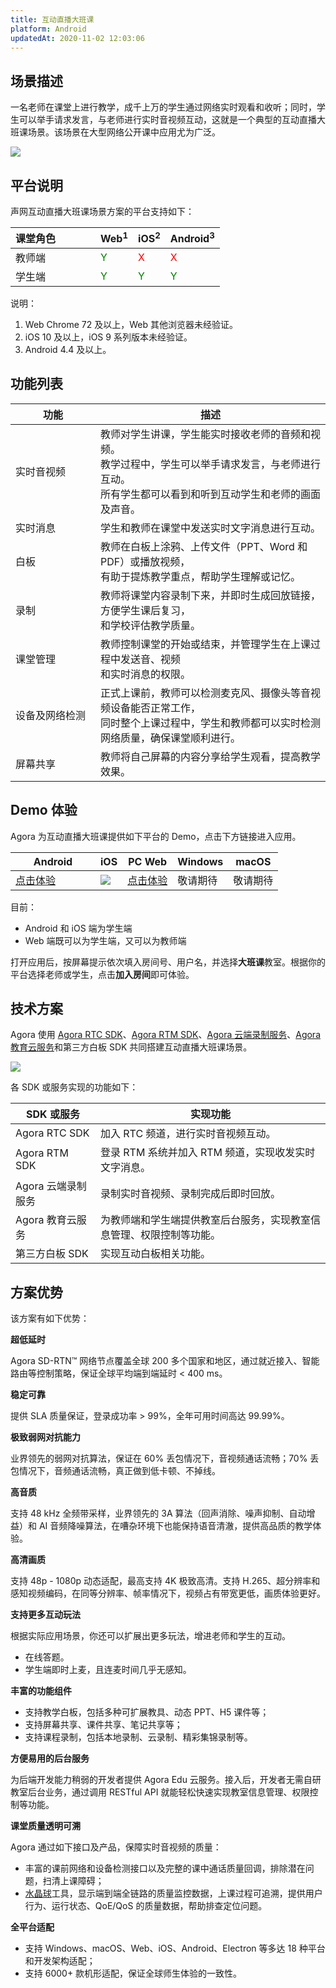 ```yaml
---
title: 互动直播大班课
platform: Android
updatedAt: 2020-11-02 12:03:06
---
```


## 场景描述

一名老师在课堂上进行教学，成千上万的学生通过网络实时观看和收听；同时，学生可以举手请求发言，与老师进行实时音视频互动，这就是一个典型的互动直播大班课场景。该场景在大型网络公开课中应用尤为广泛。

![](https://web-cdn.agora.io/docs-files/1579169438469)

## 平台说明

声网互动直播大班课场景方案的平台支持如下：

| 课堂角色 | Web<sup>1</sup>       | iOS<sup>2</sup>       | Android<sup>3</sup>   |
| :------- | :-------------------- | :-------------------- | :-------------------- |
| 教师端   | <font color="green">Y | <font color="red">X   | <font color="red">X   |
| 学生端   | <font color="green">Y | <font color="green">Y | <font color="green">Y |

说明：

1. Web Chrome 72 及以上，Web 其他浏览器未经验证。
2. iOS 10 及以上，iOS 9 系列版本未经验证。
3. Android 4.4 及以上。

## 功能列表

| 功能           | 描述                                                                                                                                                           |
| -------------- | -------------------------------------------------------------------------------------------------------------------------------------------------------------- |
| 实时音视频     | 教师对学生讲课，学生能实时接收老师的音频和视频。<br>教学过程中，学生可以举手请求发言，与老师进行互动。<br>所有学生都可以看到和听到互动学生和老师的画面及声音。 |
| 实时消息       | 学生和教师在课堂中发送实时文字消息进行互动。                                                                                                                   |
| 白板           | 教师在白板上涂鸦、上传文件（PPT、Word 和 PDF）或播放视频，<br>有助于提炼教学重点，帮助学生理解或记忆。                                                         |
| 录制           | 教师将课堂内容录制下来，并即时生成回放链接，方便学生课后复习，<br>和学校评估教学质量。                                                                         |
| 课堂管理       | 教师控制课堂的开始或结束，并管理学生在上课过程中发送音、视频<br>和实时消息的权限。                                                                             |
| 设备及网络检测 | 正式上课前，教师可以检测麦克风、摄像头等音视频设备能否正常工作，<br>同时整个上课过程中，学生和教师都可以实时检测网络质量，确保课堂顺利进行。                   |
| 屏幕共享       | 教师将自己屏幕的内容分享给学生观看，提高教学效果。                                                                                                             |

## Demo 体验

Agora 为互动直播大班课提供如下平台的 Demo，点击下方链接进入应用。

<style> table th:first-of-type {     width: 120px; } th:second-of-type {     width: 100px; }</style>

| Android                                                                            | iOS                                                    | PC Web                                                  | Windows  | macOS    |
| ---------------------------------------------------------------------------------- | ------------------------------------------------------ | ------------------------------------------------------- | -------- | -------- |
| [点击体验](https://download.agora.io/demo/release/app-AgoraCloudClass-release.apk) | ![](https://web-cdn.agora.io/docs-files/1581407452682) | [点击体验](https://solutions.agora.io/education/web/#/) | 敬请期待 | 敬请期待 |

目前：

- Android 和 iOS 端为学生端
- Web 端既可以为学生端，又可以为教师端

打开应用后，按屏幕提示依次填入房间号、用户名，并选择**大班课**教室。根据你的平台选择老师或学生，点击**加入房间**即可体验。

## 技术方案

Agora 使用 [Agora RTC SDK](https://docs.agora.io/cn/Agora%20Platform/terms?platform=All%20Platforms#agora-rtc-sdk)、[Agora RTM SDK](https://docs.agora.io/cn/Agora%20Platform/terms?platform=All%20Platforms#agora-rtm-sdk)、[Agora 云端录制服务](https://docs.agora.io/cn/Agora%20Platform/terms?platform=All%20Platforms#cloud-recording)、[Agora 教育云服务](https://github.com/AgoraIO-Usecase/eEducation/wiki/Agora-Edu-%E4%BA%91%E6%9C%8D%E5%8A%A1)和第三方白板 SDK 共同搭建互动直播大班课场景。

![](https://web-cdn.agora.io/docs-files/1589179187327)

各 SDK 或服务实现的功能如下：

| SDK 或服务         | 实现功能                                                             |
| ------------------ | -------------------------------------------------------------------- |
| Agora RTC SDK      | 加入 RTC 频道，进行实时音视频互动。                                  |
| Agora RTM SDK      | 登录 RTM 系统并加入 RTM 频道，实现收发实时文字消息。                 |
| Agora 云端录制服务 | 录制实时音视频、录制完成后即时回放。                                 |
| Agora 教育云服务   | 为教师端和学生端提供教室后台服务，实现教室信息管理、权限控制等功能。 |
| 第三方白板 SDK     | 实现互动白板相关功能。                                               |

## 方案优势

该方案有如下优势：

**超低延时**

Agora SD-RTN™ 网络节点覆盖全球 200 多个国家和地区，通过就近接入、智能路由等控制策略，保证全球平均端到端延时 < 400 ms。

**稳定可靠**

提供 SLA 质量保证，登录成功率 > 99%，全年可用时间高达 99.99%。

**极致弱网对抗能力**

业界领先的弱网对抗算法，保证在 60% 丢包情况下，音视频通话流畅；70% 丢包情况下，音频通话流畅，真正做到低卡顿、不掉线。

**高音质**

支持 48 kHz 全频带采样，业界领先的 3A 算法（回声消除、噪声抑制、自动增益）和 AI 音频降噪算法，在嘈杂环境下也能保持语音清澈，提供高品质的教学体验。

**高清画质**

支持 48p - 1080p 动态适配，最高支持 4K 极致高清。支持 H.265、超分辨率和感知视频编码，在同等分辨率、帧率情况下，视频占有带宽更低，画质体验更好。

**支持更多互动玩法**

根据实际应用场景，你还可以扩展出更多玩法，增进老师和学生的互动。

- 在线答题。
- 学生端即时上麦，且连麦时间几乎无感知。

**丰富的功能组件**

- 支持教学白板，包括多种可扩展教具、动态 PPT、H5 课件等；
- 支持屏幕共享、课件共享、笔记共享等；
- 支持课程录制，包括本地录制、云录制、精彩集锦录制等。

**方便易用的后台服务**

为后端开发能力稍弱的开发者提供 Agora Edu 云服务。接入后，开发者无需自研教室后台业务，通过调用 RESTful API 就能轻松快速实现教室信息管理、权限控制等功能。

**课堂质量透明可溯**

Agora 通过如下接口及产品，保障实时音视频的质量：

- 丰富的课前网络和设备检测接口以及完整的课中通话质量回调，排除潜在问题，扫清上课障碍；
- [水晶球](https://console.agora.io/analytics/call/search)工具，显示端到端全链路的质量监控数据，上课过程可追溯，提供用户行为、运行状态、QoE/QoS 的质量数据，帮助排查定位问题。

**全平台适配**

- 支持 Windows、macOS、Web、iOS、Android、Electron 等多达 18 种平台和开发架构适配；
- 支持 6000+ 款机形适配，保证全球师生体验的一致性。
